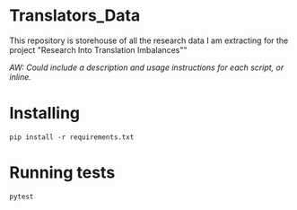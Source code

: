 # Translators_Data
This repository is storehouse of all the research data I am extracting for the project "Research Into Translation Imbalances""

*AW: Could include a description and usage instructions for each script, or inline.*

# Installing

```
pip install -r requirements.txt
```

# Running tests

```
pytest
```
